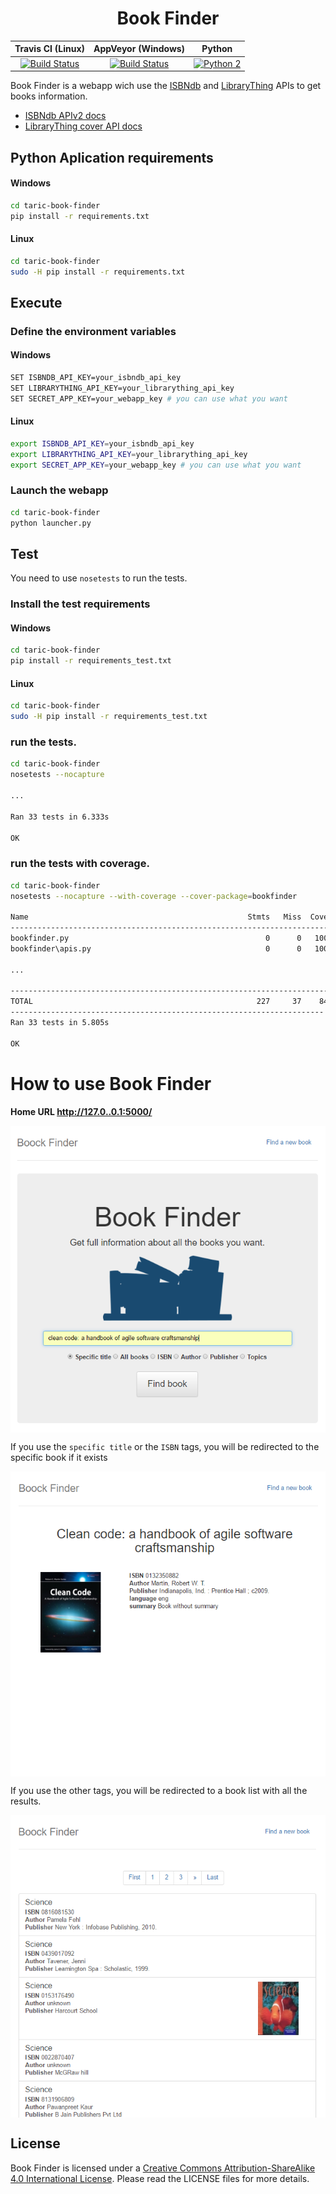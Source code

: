 <h1 align="center">Book Finder</h1>


|                                                                Travis CI (Linux)                                                               |                                                                                     AppVeyor (Windows)                                                                                     |                                                   Python                                                  |
|:----------------------------------------------------------------------------------------------------------------------------------------------:|:------------------------------------------------------------------------------------------------------------------------------------------------------------------------------------------:|:---------------------------------------------------------------------------------------------------------:|
| [![Build Status](https://travis-ci.org/davidsanfal/book-finder.svg?branch=develop)](https://travis-ci.org/davidsanfal/taric-book-finder) | [![Build Status](https://ci.appveyor.com/api/projects/status/github/davidsanfal/book-finder?branch=develop&svg=true)](https://ci.appveyor.com/project/davidsanfal/book-finder) | [![Python 2](https://img.shields.io/badge/python-2.x-brightgreen.svg)](https://www.python.org/downloads/) |

Book Finder is a webapp wich use the [ISBNdb](http://isbndb.com/) and [LibraryThing](http://www.librarything.com) APIs to get books information.

- [ISBNdb APIv2 docs](http://isbndb.com/api/v2/docs)
- [LibraryThing cover API docs](http://blog.librarything.com/main/2008/08/a-million-free-covers-from-librarything/)


## Python Aplication requirements

#### Windows

```bash
cd taric-book-finder
pip install -r requirements.txt
```

#### Linux

```bash
cd taric-book-finder
sudo -H pip install -r requirements.txt
```

## Execute

### Define the environment variables

#### Windows

```bash
SET ISBNDB_API_KEY=your_isbndb_api_key
SET LIBRARYTHING_API_KEY=your_librarything_api_key
SET SECRET_APP_KEY=your_webapp_key # you can use what you want
```

#### Linux

```bash
export ISBNDB_API_KEY=your_isbndb_api_key
export LIBRARYTHING_API_KEY=your_librarything_api_key
export SECRET_APP_KEY=your_webapp_key # you can use what you want
```

### Launch the webapp

```bash
cd taric-book-finder
python launcher.py
```

## Test

You need to use `nosetests` to run the tests.

### Install the test requirements

#### Windows

```bash
cd taric-book-finder
pip install -r requirements_test.txt
```

#### Linux

```bash
cd taric-book-finder
sudo -H pip install -r requirements_test.txt
```

### run the tests.

```bash
cd taric-book-finder
nosetests --nocapture

...

Ran 33 tests in 6.333s

OK
```

### run the tests with coverage.

```bash
cd taric-book-finder
nosetests --nocapture --with-coverage --cover-package=bookfinder

Name                                                 Stmts   Miss  Cover   Missing
----------------------------------------------------------------------------------
bookfinder.py                                            0      0   100%   
bookfinder\apis.py                                       0      0   100%   

...

----------------------------------------------------------------------------------
TOTAL                                                  227     37    84%   
----------------------------------------------------------------------
Ran 33 tests in 5.805s

OK

```

# How to use Book Finder

**Home URL http://127.0..0.1:5000/**

<p align="center">
<img src="docs/images/finder.png" align = "center">
</p>

If you use the `specific title` or the `ISBN` tags, you will be redirected to the specific book if it exists

<p align="center">
<img src="docs/images/book.png" align = "center">
</p>

If you use the other tags, you will be redirected to a book list with all the results.

<p align="center">
<img src="docs/images/books.png" align = "center">
</p>


## License

Book Finder is licensed under a [Creative Commons Attribution-ShareAlike 4.0 International License](http://creativecommons.org/licenses/by-sa/4.0/). Please read the LICENSE files for more details.
